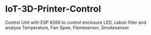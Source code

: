# IoT-3D-Printer-Control
Control Unit with ESP 8266 to control enclosure LED, cabon filter and analyse Temperature, Fan-Spee, Flamesensor, Smokesensor
